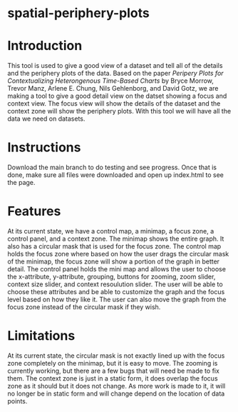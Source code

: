 # spatial-periphery-plots
# Introduction
This tool is used to give a good view of a dataset and tell all of the details and the periphery plots of the data. Based on the paper _Peripery Plots for Contextualizing Heterongenous Time-Based Charts_ by Bryce Morrow, Trevor Manz, Arlene E. Chung, Nils Gehlenborg, and David Gotz, we are making a tool to give a good detail view on the datset showing a focus and context view. The focus view will show the details of the dataset and the context zone will show the periphery plots. With this tool we will have all the data we need on datasets.
# Instructions
Download the main branch to do testing and see progress. Once that is done, make sure all files were downloaded and open up index.html to see the page.
# Features
At its current state, we have a control map, a minimap, a focus zone, a control panel, and a context zone. The minimap shows the entire graph. It also has a circular mask that is used for the focus zone. The control map holds the focus zone where based on how the user drags the circular mask of the minimap, the focus zone will show a portion of the graph in better detail. The control panel holds the mini map and allows the user to choose the x-attribute, y-attribute, grouping, buttons for zooming, zoom slider, context size slider, and context resoulution slider. The user will be able to choose these attributes and be able to customize the graph and the focus level based on how they like it. The user can also move the graph from the focus zone instead of the circular mask if they wish.
# Limitations
At its current state, the circular mask is not exactly lined up with the focus zone completely on the minimap, but it is easy to move. The zooming is currently working, but there are a few bugs that will need be made to fix them. The context zone is just in a static form, it does overlap the focus zone as it should but it does not change. As more work is made to it, it will no longer be in static form and will change depend on the location of data points.
